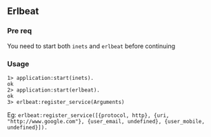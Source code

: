 ## Erlbeat

### Pre req
You need to start both `inets` and `erlbeat` before continuing

### Usage
```
1> application:start(inets).
ok
2> application:start(erlbeat).
ok
3> erlbeat:register_service(Arguments)
```
Eg:
`erlbeat:register_service([{protocol, http}, {uri, "http://www.google.com"}, {user_email, undefined}, {user_mobile, undefined}]).`

